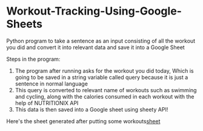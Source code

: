 # Workout-Tracking-Using-Google-Sheets
Python program to take a sentence as an input consisting of all the workout you did and convert it into relevant data and save it into a Google Sheet

Steps in the program:
1. The program after running asks for the workout you did today, Which is going to be saved in a string variable called query because it is just a sentence in normal language
2. This query is converted to relevant name of workouts such as swimming and cycling, along with the calories consumed in each workout with the help of NUTRITIONIX API
3. This data is then saved into a Google sheet using sheety API!

Here's the sheet generated after putting some workouts[sheet](https://github.com/ckt-max/Workout-Tracking-Using-Google-Sheets/assets/70205544/eb3f36e6-0c00-4a0b-9682-f0872f11e923)
